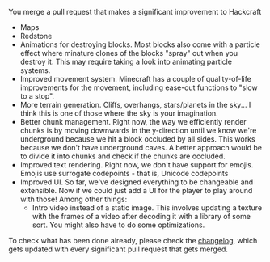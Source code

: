 You merge a pull request that makes a significant improvement to Hackcraft

* Maps
* Redstone
* Animations for destroying blocks. Most blocks also come with a particle effect where minature clones of the blocks "spray" out when you destroy it. This may require taking a look into animating particle systems.
* Improved movement system. Minecraft has a couple of quality-of-life improvements for the movement, including ease-out functions to "slow to a stop".
* More terrain generation. Cliffs, overhangs, stars/planets in the sky... I think this is one of those where the sky is your imagination.
* Better chunk management. Right now, the way we efficiently render chunks is by moving downwards in the y-direction until we know we're underground because we hit a block occluded by all sides. This works because we don't have underground caves. A better approach would be to divide it into chunks and check if the chunks are occluded.
* Improved text rendering. Right now, we don't have support for emojis. Emojis use surrogate codepoints - that is, Unicode codepoints
* Improved UI. So far, we've designed everything to be changeable and extensible. Now if we could just add a UI for the player to play around with those! Among other things:
  * Intro video instead of a static image. This involves updating a texture with the frames of a video after decoding it with a library of some sort. You might also have to do some optimizations.

To check what has been done already, please check the [changelog](), which gets updated with every significant pull request that gets merged. 